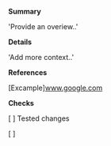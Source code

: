 **Summary**

'Provide an overiew..'

**Details**

'Add more context..'

**References**

[Excample]www.google.com

**Checks**

[ ] Tested changes

[ ] 
